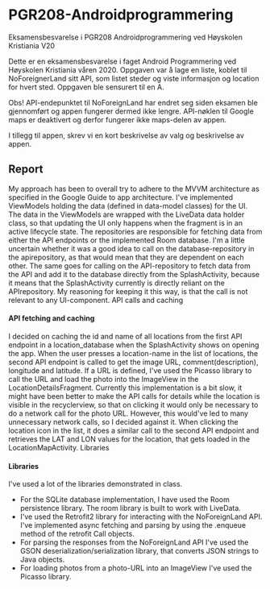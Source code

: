 # PGR208-Androidprogrammering
Eksamensbesvarelse i PGR208 Androidprogrammering ved Høyskolen Kristiania V20

Dette er en eksamensbesvarelse i faget Android Programmering ved Høyskolen Kristiania våren 2020.
Oppgaven var å lage en liste, koblet til NoForeignerLand sitt API, som listet steder og viste informasjon og location for hvert sted.
Oppgaven ble sensurert til en A.

Obs! 
API-endepunktet til NoForeignLand har endret seg siden eksamen ble gjennomført og appen fungerer dermed ikke lengre. 
API-nøklen til Google maps er deaktivert og derfor fungerer ikke maps-delen av appen. 

I tillegg til appen, skrev vi en kort beskrivelse av valg og beskrivelse av appen.

## Report 

My approach has been to overall try to adhere to the MVVM architecture as specified in the Google
Guide to app architecture. I've implemented ViewModels holding the data (defined in data-model
classes) for the UI. The data in the ViewModels are wrapped with the LiveData data holder class, so
that updating the UI only happens when the fragment is in an active lifecycle state. The repositories
are responsible for fetching data from either the API endpoints or the implemented Room database.
I'm a little uncertain whether it was a good idea to call on the database-repository in the apirepository, as that would mean that they are dependent on each other. The same goes for calling on
the API-repository to fetch data from the API and add it to the database directly from the
SplashActivity, because it means that the SplashActivity currently is directly reliant on the APIrepository. My reasoning for keeping it this way, is that the call is not relevant to any UI-component.
API calls and caching

#### API fetching and caching

I decided on caching the id and name of all locations from the first API endpoint in a
location_database when the SplashActivity shows on opening the app. When the user presses a
location-name in the list of locations, the second API endpoint is called to get the image URL,
comment(description), longitude and latitude. If a URL is defined, I've used the Picasso library to call
the URL and load the photo into the ImageView in the LocationDetailsFragment. Currently this
implementation is a bit slow, it might have been better to make the API calls for details while the
location is visible in the recyclerview, so that on clicking it would only be necessary to do a network
call for the photo URL. However, this would've led to many unnecessary network calls, so I decided
against it. When clicking the location icon in the list, it does a similar call to the second API endpoint
and retrieves the LAT and LON values for the location, that gets loaded in the LocationMapActivity.
Libraries


#### Libraries
I've used a lot of the libraries demonstrated in class.

- For the SQLite database implementation, I have used the Room persistence library. The room
library is built to work with LiveData.
- I've used the Retrofit2 library for interacting with the NoForeignLand API. I've implemented
async fetching and parsing by using the .enqueue method of the retrofit Call objects.
- For parsing the responses from the NoForeignLand API I've used the GSON
deserialization/serialization library, that converts JSON strings to Java objects.
- For loading photos from a photo-URL into an ImageView I've used the Picasso library.